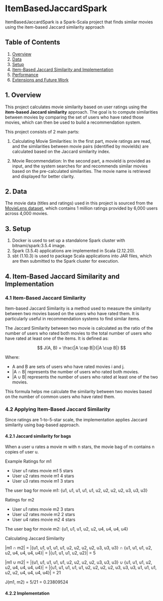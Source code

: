 # ItemBasedJaccardSpark
ItemBasedJaccardSpark is a Spark-Scala project that finds similar movies using the item-based Jaccard similarity approach

## Table of Contents
1. [Overview](#1-overview)
2. [Data](#2-data)
3. [Setup](#3-setup)
4. [Item-Based Jaccard Similarity and Implementation](#4-implementation)
5. [Performance](#5-performance)
6. [Extensions and Future Work](#6-extension)

## 1. Overview
This project calculates movie similarity based on user ratings using the **item-based Jaccard similarity** approach. The 
goal is to compute similarities between movies by comparing the set of users who have rated those movies, which can then
be used to build a recommendation system.

This project consists of 2 main parts:

1. Calculating Movie Similarities: In the first part, movie ratings are read, and the similarities between movie pairs 
(identified by movieIds) are calculated based on the Jaccard similarity index.

2. Movie Recommendation: In the second part, a movieId is provided as input, and the system searches for and recommends 
similar movies based on the pre-calculated similarities. The movie name is retrieved and displayed for better clarity.


## 2. Data
The movie data (titles and ratings) used in this project is sourced from the [MovieLens dataset](https://grouplens.org/datasets/movielens/), 
which contains 1 million ratings provided by 6,000 users across 4,000 movies.


## 3. Setup
1. Docker is used to set up a standalone Spark cluster with bitnami/spark:3.5.4 image.
2. Spark (3.5.4) applications are implemented in Scala (2.12.20).
3. sbt (1.10.3) is used to package Scala applications into JAR files, which are then submitted to the Spark cluster for execution.


## 4. Item-Based Jaccard Similarity and Implementation

### 4.1 Item-Based Jaccard Similarity
Item-based Jaccard Similarity is a method used to measure the similarity between two movies based on the users who have rated them.
It is particularly useful in recommendation systems to find similar items.

The Jaccard Similarity between two movie is calculated as the ratio of the number of users who rated both movies to the 
total number of users who have rated at least one of the items. It is defined as:

$$
J(A, B) = \frac{|A \cap B|}{|A \cup B|}
$$

Where:
- A and B are sets of users who have rated movies i and j.
- |A ∩ B| represents the number of users who rated both movies.
- |A ∪ B| represents the number of users who rated at least one of the two movies.

This formula helps me calculate the similarity between two movies based on the number of common users who have rated them.

### 4.2 Applying Item-Based Jaccard Similarity
Since ratings are 1-to-5-star scale, the implementation applies Jaccard similarity using bag-based approach.

#### 4.2.1 Jaccard similarity for bags
When a user u rates a movie m with n stars, the movie bag of m contains n copies of user u. 

Example
Ratings for m1
* User u1 rates movie m1 5 stars
* User u2 rates movie m1 4 stars
* User u3 rates movie m1 3 stars 

The user bag for movie m1:
{u1, u1, u1, u1, u1, u2, u2, u2, u2, u3, u3, u3}

Ratings for m2
* User u1 rates movie m2 3 stars
* User u2 rates movie m2 2 stars
* User u4 rates movie m2 4 stars

The user bag for movie m2:
{u1, u1, u1, u2, u2, u4, u4, u4, u4}

Calculating Jaccard Similarity

|m1 ∩ m2| = |{u1, u1, u1, u1, u1, u2, u2, u2, u2, u3, u3, u3} ∩ {u1, u1, u1, u2, u2, u4, u4, u4, u4}| 
= |{u1, u1, u1, u2, u2}| = 5

|m1 ∪ m2| = |{u1, u1, u1, u1, u1, u2, u2, u2, u2, u3, u3, u3} ∪ {u1, u1, u1, u2, u2, u4, u4, u4, u4}|
= |{u1, u1, u1, u1, u1, u2, u2, u2, u2, u3, u3, u3, u1, u1, u1, u2, u2, u4, u4, u4, u4}| = 21

J(m1, m2) = 5/21 = 0.23809524

#### 4.2.2 Implementation
